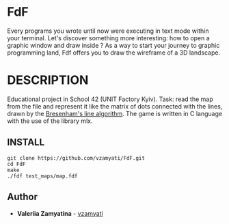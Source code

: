# FdF

Every programs you wrote until now were executing in text mode within your terminal. Let's discover something more interesting: how to open a graphic window and draw inside ? As a way to start your journey to graphic programming land, Fdf offers you to draw the wireframe of a 3D landscape.

# DESCRIPTION

Educational project in School 42 (UNIT Factory Kyiv).
Task: read the map from the file and represent it like the matrix of dots connected with the lines, drawn by the [Bresenham's line algorithm](https://en.wikipedia.org/wiki/Bresenham%27s_line_algorithm).
The game is written in C language with the use of the library mlx.

## INSTALL

```
git clone https://github.com/vzamyati/FdF.git
cd FdF
make
./fdf test_maps/map.fdf
```
## Author

*  **Valeriia Zamyatina** - [vzamyati](https://github.com/vzamyati/)
